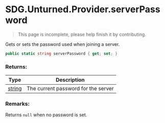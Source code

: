 # SDG.Unturned.Provider.serverPassword

> This page is incomplete, please help finish it by contributing.

Gets or sets the password used when joining a server.

```C#
public static string serverPassword { get; set; }
```

### Returns:

Type | Description
------------ | -------------
[string](https://docs.microsoft.com/en-us/dotnet/api/system.string?view=netframework-3.5) | The current password for the server

### Remarks:

Returns `null` when no password is set.